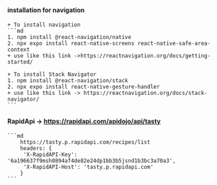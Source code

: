 #### installation for navigation

    + To install navigation
    ```md
    1. npm install @react-navigation/native
    2. npx expo install react-native-screens react-native-safe-area-context
    + use like this link ->https://reactnavigation.org/docs/getting-started/

    + To install Stack Navigator
    1. npm install @react-navigation/stack
    2. npx expo install react-native-gesture-handler
    + use like this link -> https://reactnavigation.org/docs/stack-navigator/
    ```

#### RapidApi -> https://rapidapi.com/apidojo/api/tasty

    ```md
        https://tasty.p.rapidapi.com/recipes/list
        headers: {
         'X-RapidAPI-Key': '6a196637f9msh0894af4de82e24dp1bb3b5jsnd1b3bc3a70a3',
         'X-RapidAPI-Host': 'tasty.p.rapidapi.com'
        }
    ```
